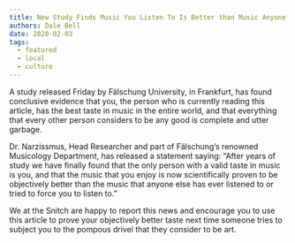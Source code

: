 ```yaml
---
title: New Study Finds Music You Listen To Is Better than Music Anyone Else Listens To
authors: Dale Bell
date: 2020-02-03
tags:
  - featured
  - local
  - culture
---
```


A study released Friday by Fälschung University, in Frankfurt, has found conclusive evidence that you, the person who is currently reading this article, has the best taste in music in the entire world, and that everything that every other person considers to be any good is complete and utter garbage.  

Dr. Narzissmus, Head Researcher and part of Fälschung’s renowned Musicology Department, has released a statement saying: “After years of study we have finally found that the only person with a valid taste in music is you, and that the music that you enjoy is now scientifically proven to be objectively better than the music that anyone else has ever listened to or tried to force you to listen to.”  

We at the Snitch are happy to report this news and encourage you to use this article to prove your objectively better taste next time someone tries to subject you to the pompous drivel that they consider to be art.
